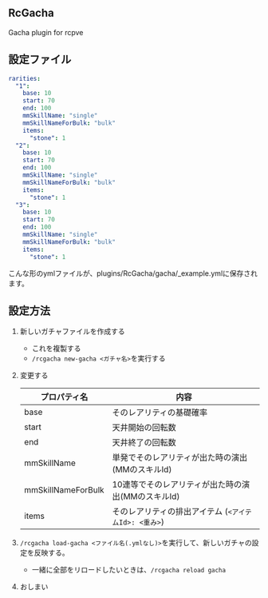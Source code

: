 ## RcGacha
Gacha plugin for rcpve

## 設定ファイル
```yml
rarities:
  "1":
    base: 10
    start: 70
    end: 100
    mmSkillName: "single"
    mmSkillNameForBulk: "bulk"
    items:
      "stone": 1
  "2":
    base: 10
    start: 70
    end: 100
    mmSkillName: "single"
    mmSkillNameForBulk: "bulk"
    items:
      "stone": 1
  "3":
    base: 10
    start: 70
    end: 100
    mmSkillName: "single"
    mmSkillNameForBulk: "bulk"
    items:
      "stone": 1
```
こんな形のymlファイルが、plugins/RcGacha/gacha/_example.ymlに保存されます。

## 設定方法
1. 新しいガチャファイルを作成する
   - これを複製する
   - `/rcgacha new-gacha <ガチャ名>`を実行する
2. 変更する

    | プロパティ名             | 内容                                |
    |--------------------|-----------------------------------|
    | base               | そのレアリティの基礎確率                      |
    | start              | 天井開始の回転数                          |
    | end                | 天井終了の回転数                          |
    | mmSkillName        | 単発でそのレアリティが出た時の演出(MMのスキルId)       |
    | mmSkillNameForBulk | 10連等でそのレアリティが出た時の演出(MMのスキルId)     |
    | items              | そのレアリティの排出アイテム (`<アイテムId>: <重み>`) |

3. `/rcgacha load-gacha <ファイル名(.ymlなし)>`を実行して、新しいガチャの設定を反映する。
   - 一緒に全部をリロードしたいときは、`/rcgacha reload gacha`
4. おしまい